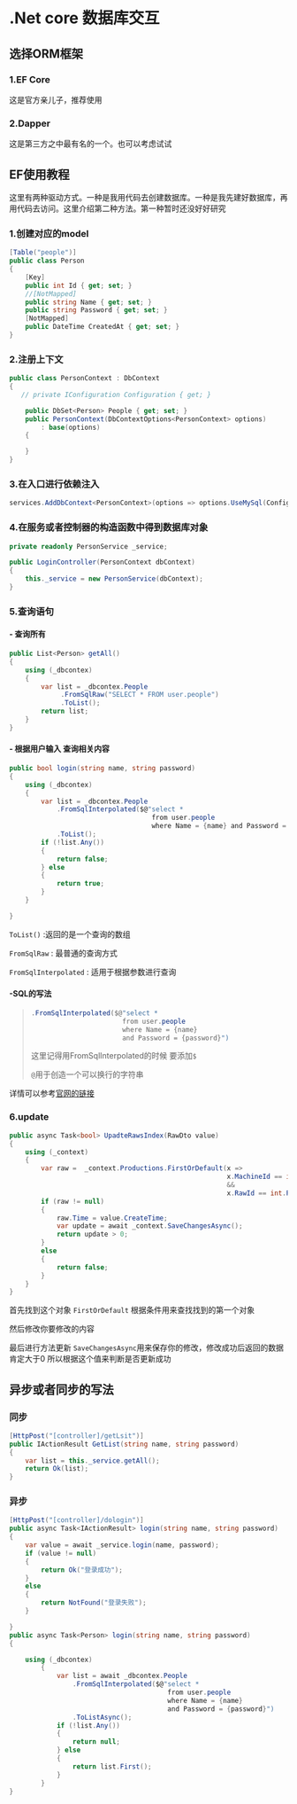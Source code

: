 # .Net core 数据库交互

## 选择ORM框架

### 1.EF Core

这是官方亲儿子，推荐使用

### 2.Dapper

这是第三方之中最有名的一个。也可以考虑试试

## EF使用教程

这里有两种驱动方式。一种是我用代码去创建数据库。一种是我先建好数据库，再用代码去访问。这里介绍第二种方法。第一种暂时还没好好研究

### 1.创建对应的model

```c#
[Table("people")]
public class Person
{
    [Key]
    public int Id { get; set; }
    //[NotMapped]
    public string Name { get; set; }
    public string Password { get; set; }
    [NotMapped]
    public DateTime CreatedAt { get; set; }
}
```



### 2.注册上下文

```c#
public class PersonContext : DbContext
{
   // private IConfiguration Configuration { get; }

    public DbSet<Person> People { get; set; }
    public PersonContext(DbContextOptions<PersonContext> options)
        : base(options)
    {

    }
}
```



### 3.在入口进行依赖注入

```c#
services.AddDbContext<PersonContext>(options => options.UseMySql(Configuration.GetConnectionString("MySQL"), MySqlServerVersion.LatestSupportedServerVersion));
```

### 4.在服务或者控制器的构造函数中得到数据库对象

```c#
private readonly PersonService _service;

public LoginController(PersonContext dbContext)
{
    this._service = new PersonService(dbContext);
}
```



### 5.查询语句

#### - 查询所有

```c#
public List<Person> getAll()
{
    using (_dbcontex)
    {
        var list = _dbcontex.People
             .FromSqlRaw("SELECT * FROM user.people")
             .ToList();
        return list;
    }
}
```

#### - 根据用户输入 查询相关内容

```c#
public bool login(string name, string password)
{
    using (_dbcontex)
    {
        var list = _dbcontex.People
            .FromSqlInterpolated($@"select * 
                                    from user.people 
                                    where Name = {name} and Password = {password}")
            .ToList();
        if (!list.Any())
        {
            return false;
        } else
        {
            return true;
        }
    }

}
```

`ToList()` :返回的是一个查询的数组

`FromSqlRaw` : 最普通的查询方式

`FromSqlInterpolated` : 适用于根据参数进行查询

#### -SQL的写法

>```c#
>.FromSqlInterpolated($@"select * 
>                        from user.people 
>                        where Name = {name} 
>                        and Password = {password}")
>```
>
>这里记得用FromSqlInterpolated的时候 要添加`$`
>
>`@`用于创造一个可以换行的字符串

详情可以参考[官网的链接](**https://docs.microsoft.com/zh-cn/ef/core/querying/raw-sql**)

### 6.update

```c#
public async Task<bool> UpadteRawsIndex(RawDto value)
{
    using (_context)
    {
        var raw =  _context.Productions.FirstOrDefault(x => 
                                                       x.MachineId == int.Parse(value.MachineId) 
                                                       && 
                                                       x.RawId == int.Parse(value.RawId));
        if (raw != null)
        {
            raw.Time = value.CreateTime;
            var update = await _context.SaveChangesAsync();
            return update > 0;
        } 
        else
        {
            return false;
        }
    }
}
```

首先找到这个对象 `FirstOrDefault` 根据条件用来查找找到的第一个对象

然后修改你要修改的内容 

最后进行方法更新 `SaveChangesAsync`用来保存你的修改，修改成功后返回的数据肯定大于0 所以根据这个值来判断是否更新成功

## 异步或者同步的写法

### 同步

```c#
[HttpPost("[controller]/getLsit")]
public IActionResult GetList(string name, string password)
{
    var list = this._service.getAll();
    return Ok(list);
}
```

### 异步

```c#
[HttpPost("[controller]/dologin")]
public async Task<IActionResult> login(string name, string password)
{
    var value = await _service.login(name, password);
    if (value != null)
    {
        return Ok("登录成功");
    } 
    else
    {
        return NotFound("登录失败");
    }

}
public async Task<Person> login(string name, string password)
{

    using (_dbcontex)
        {
            var list = await _dbcontex.People
                .FromSqlInterpolated($@"select * 
                                        from user.people 
                                        where Name = {name} 
                                        and Password = {password}")
                .ToListAsync();
            if (!list.Any())
            {
                return null;
            } else
            {
                return list.First();
            }
        }
}



```

